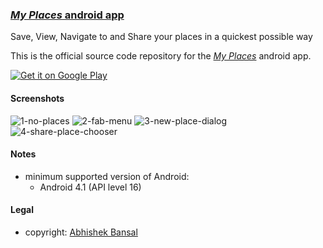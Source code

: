 ### [_My Places_ android app](https://github.com/abhishekBansal/My-Places)

Save, View, Navigate to and Share your places in a quickest possible way

This is the official source code repository for the [_My Places_]((https://play.google.com/store/apps/details?id=rrapps.myplaces)) android app.

[![Get it on Google Play](https://play.google.com/intl/en_gb/badges/images/generic/en_badge_web_generic.png)](https://play.google.com/store/apps/details?id=rrapps.myplaces)

#### Screenshots

![1-no-places](./PlayStore/1.png)
![2-fab-menu](./PlayStore/fab_menu.png)
![3-new-place-dialog](./PlayStore/2.png)
![4-share-place-chooser](./PlayStore/4.png)

#### Notes

* minimum supported version of Android:
  * Android 4.1 (API level 16)

#### Legal

* copyright: [Abhishek Bansal](https://github.com/abhishekBansal)
